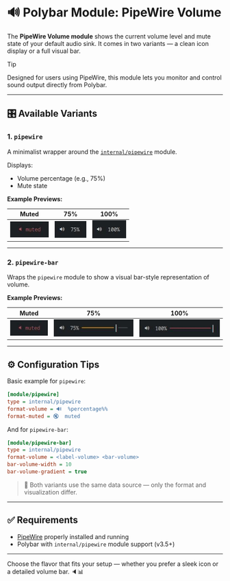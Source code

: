 # 🔊 Polybar Module: PipeWire Volume

The **PipeWire Volume module** shows the current volume level and mute state of your default audio sink. It comes in two variants — a clean icon display or a full visual bar.

> [!TIP]
> Designed for users using PipeWire, this module lets you monitor and control sound output directly from Polybar.

---

## 🎛️ Available Variants

### 1. `pipewire`

A minimalist wrapper around the [`internal/pipewire`](https://github.com/polybar/polybar/wiki/Module:-pipewire) module.

Displays:

- Volume percentage (e.g., 75%)
- Mute state

**Example Previews:**

| Muted | 75% | 100% |
|-------|-----|------|
| ![](https://github.com/ulises-jeremias/dotfiles/blob/master/docs/images/polybar/modules/pipewire-muted.jpg?raw=true) | ![](https://github.com/ulises-jeremias/dotfiles/blob/master/docs/images/polybar/modules/pipewire-75.jpg?raw=true) | ![](https://github.com/ulises-jeremias/dotfiles/blob/master/docs/images/polybar/modules/pipewire-100.jpg?raw=true) |

---

### 2. `pipewire-bar`

Wraps the `pipewire` module to show a visual bar-style representation of volume.

**Example Previews:**

| Muted | 75% | 100% |
|-------|-----|------|
| ![](https://github.com/ulises-jeremias/dotfiles/blob/master/docs/images/polybar/modules/pipewire-muted.jpg?raw=true) | ![](https://github.com/ulises-jeremias/dotfiles/blob/master/docs/images/polybar/modules/pipewire-bar-75.jpg?raw=true) | ![](https://github.com/ulises-jeremias/dotfiles/blob/master/docs/images/polybar/modules/pipewire-bar-100.jpg?raw=true) |

---

## ⚙️ Configuration Tips

Basic example for `pipewire`:

```ini
[module/pipewire]
type = internal/pipewire
format-volume = 🔊  %percentage%%
format-muted = 🔇  muted
```

And for `pipewire-bar`:

```ini
[module/pipewire-bar]
type = internal/pipewire
format-volume = <label-volume> <bar-volume>
bar-volume-width = 10
bar-volume-gradient = true
```

> 🧠 Both variants use the same data source — only the format and visualization differ.

---

## ✅ Requirements

- [PipeWire](https://pipewire.org/) properly installed and running
- Polybar with `internal/pipewire` module support (v3.5+)

---

Choose the flavor that fits your setup — whether you prefer a sleek icon or a detailed volume bar. 🔈📊
